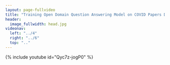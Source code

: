 ```yaml
---
layout: page-fullvideo
title: "Training Open Domain Question Answering Model on COVID Papers Dataset using Azure ML and DeepPavlov"
header:
  image_fullwidth: head.jpg
videonav:
  left: "../4"
  right: "../6"
  top: ".."
---
```


{% include youtube id="Qyc7z-jogP0" %}
